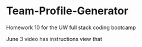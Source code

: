 # Team-Profile-Generator

Homework 10 for the UW full stack coding bootcamp

June 3 video has instructions view that
